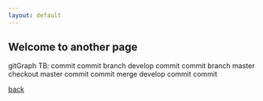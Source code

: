 ```yaml
---
layout: default
---
```


## Welcome to another page


<div class="mermaid"> 
  gitGraph TB:
    commit
    commit
    branch develop
    commit
    commit
    branch master
    checkout master
    commit
    commit
    merge develop
    commit
    commit
</div>


[back](./)

